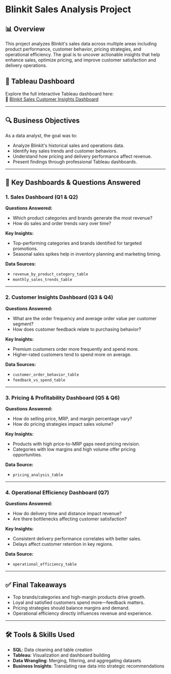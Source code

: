 
# Blinkit Sales Analysis Project

## 📊 Overview

This project analyzes Blinkit's sales data across multiple areas including product performance, customer behavior, pricing strategies, and operational efficiency. The goal is to uncover actionable insights that help enhance sales, optimize pricing, and improve customer satisfaction and delivery operations.

## 📌 Tableau Dashboard

Explore the full interactive Tableau dashboard here:  
🔗 [Blinkit Sales Customer Insights Dashboard](https://public.tableau.com/views/BlinkitSalesCustomerInsightsDashboard/Story1)

---

## 🔍 Business Objectives

As a data analyst, the goal was to:
- Analyze Blinkit's historical sales and operations data.
- Identify key sales trends and customer behaviors.
- Understand how pricing and delivery performance affect revenue.
- Present findings through professional Tableau dashboards.

---

## 📂 Key Dashboards & Questions Answered

### 1. **Sales Dashboard** (Q1 & Q2)

**Questions Answered:**
- Which product categories and brands generate the most revenue?
- How do sales and order trends vary over time?

**Key Insights:**
- Top-performing categories and brands identified for targeted promotions.
- Seasonal sales spikes help in inventory planning and marketing timing.

**Data Sources:**
- `revenue_by_product_category_table`
- `monthly_sales_trends_table`

---

### 2. **Customer Insights Dashboard** (Q3 & Q4)

**Questions Answered:**
- What are the order frequency and average order value per customer segment?
- How does customer feedback relate to purchasing behavior?

**Key Insights:**
- Premium customers order more frequently and spend more.
- Higher-rated customers tend to spend more on average.

**Data Sources:**
- `customer_order_behavior_table`
- `feedback_vs_spend_table`

---

### 3. **Pricing & Profitability Dashboard** (Q5 & Q6)

**Questions Answered:**
- How do selling price, MRP, and margin percentage vary?
- How do pricing strategies impact sales volume?

**Key Insights:**
- Products with high price-to-MRP gaps need pricing revision.
- Categories with low margins and high volume offer pricing opportunities.

**Data Source:**
- `pricing_analysis_table`

---

### 4. **Operational Efficiency Dashboard** (Q7)

**Questions Answered:**
- How do delivery time and distance impact revenue?
- Are there bottlenecks affecting customer satisfaction?

**Key Insights:**
- Consistent delivery performance correlates with better sales.
- Delays affect customer retention in key regions.

**Data Source:**
- `operational_efficiency_table`

---

## ✅ Final Takeaways

- Top brands/categories and high-margin products drive growth.
- Loyal and satisfied customers spend more—feedback matters.
- Pricing strategies should balance margins and demand.
- Operational efficiency directly influences revenue and experience.

---

## 🛠 Tools & Skills Used

- **SQL**: Data cleaning and table creation
- **Tableau**: Visualization and dashboard building
- **Data Wrangling**: Merging, filtering, and aggregating datasets
- **Business Insights**: Translating raw data into strategic recommendations
